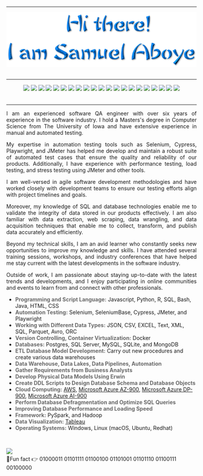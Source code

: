 ###### 
______________________________________________________________________________________________________________________________________________________

<!-- <h1 align="center"> Hi there 👋</h1>
<h1 align="center"> I'm Samuel Aboye.</h1> -->


<p align="center"><img src="/assets/logo-trans-3.png" style="display: block; margin: auto;"></p>



###### 
______________________________________________________________________________________________________________________________________________________
<p align="center">
  <img src="https://img.shields.io/badge/Playwright-%234478A2.svg?&style=for-the-badge&logo=playwright&logoColor=green">
  <img src="https://img.shields.io/badge/Cypress-%2317202C.svg?&style=for-the-badge&logo=cypress&logoColor=white">
  <img src="https://img.shields.io/badge/Selenium-%230075a8.svg?&style=for-the-badge&logo=selenium&logoColor=white">
  <img src="https://img.shields.io/badge/Python-%233776AB.svg?&style=for-the-badge&logo=python&logoColor=white">
  <img src="https://img.shields.io/badge/JMeter-%23E81C27.svg?&style=for-the-badge&logo=apachejmeter&logoColor=white">
  <img src="https://img.shields.io/badge/Jenkins-%23D24939.svg?&style=for-the-badge&logo=jenkins&logoColor=white">
  <img src="https://img.shields.io/badge/Amazon%20AWS-%23FF9900.svg?&style=for-the-badge&logo=amazonaws&logoColor=white">
  <img src="https://img.shields.io/badge/SQL-%230075a8.svg?&style=for-the-badge&logo=sql&logoColor=white">
  <img src="https://img.shields.io/badge/R-%23276DC3.svg?&style=for-the-badge&logo=r&logoColor=white">
  <img src="https://img.shields.io/badge/Data%20Pipeline-%23323189.svg?&style=for-the-badge">
  <img src="https://img.shields.io/badge/ETL-%2300FFFF.svg?&style=for-the-badge">
  <img src="https://img.shields.io/badge/Data%20Warehouse-%23807E7C.svg?&style=for-the-badge">
  <img src="https://img.shields.io/badge/Data%20Lakes-%230000FF.svg?&style=for-the-badge">
  <img src="https://img.shields.io/badge/ISTQB-%23000000.svg?&style=for-the-badge&logo=istqb">
  <img src="https://img.shields.io/badge/TestCafe-%23E04A3F.svg?&style=for-the-badge&logo=testcafe&logoColor=white">
  <img src="https://img.shields.io/badge/Webdriver.io-%23EA5906.svg?&style=for-the-badge&logo=webdriverio&logoColor=white">
  <img src="https://img.shields.io/badge/SeleniumBase-%23FFA500.svg?&style=for-the-badge">
  <img src="https://img.shields.io/badge/Jira-%23004880.svg?&style=for-the-badge&logo=jira&logoColor=white">
  <img src="https://img.shields.io/badge/Accessibility-Lighthouse-%23F64A1D.svg?style=for-the-badge">
   <img src="https://img.shields.io/badge/Accessibility%20Testing-AXE-%23FE5E00.svg?style=for-the-badge">
  <img src="https://img.shields.io/badge/Accessibility%20Testing-WAVE-%235555FF.svg?style=for-the-badge">
</p>

###### 
________________________________________________________________________________________________________________________________________________________
  
<p align="justify">
I am an experienced software QA engineer with over six years of experience in the software industry. I hold a Masters's degree in Computer Science from The University of Iowa and have extensive experience in manual and automated testing.<p>

<p align="justify">
My expertise in automation testing tools such as Selenium, Cypress, Playwright, and JMeter has helped me develop and maintain a robust suite of automated test cases that ensure the quality and reliability of our products. Additionally, I have experience with performance testing, load testing, and stress testing using JMeter and other tools.<p>

<p align="justify">
I am well-versed in agile software development methodologies and have worked closely with development teams to ensure our testing efforts align with project timelines and goals.<p>

<p align="justify">
Moreover, my knowledge of SQL and database technologies enable me to validate the integrity of data stored in our products effectively. I am also familiar with data extraction, web scraping, data wrangling, and data acquisition techniques that enable me to collect, transform, and publish data accurately and efficiently.<p>

<p align="justify">
Beyond my technical skills, I am an avid learner who constantly seeks new opportunities to improve my knowledge and skills. I have attended several training sessions, workshops, and industry conferences that have helped me stay current with the latest developments in the software industry. </p>

<p align="justify">
Outside of work, I am passionate about staying up-to-date with the latest trends and developments, and I enjoy participating in online communities and events to learn from and connect with other professionals.</p>

- <span style="color:dimgray">**Programming and Script Language:**</span> Javascript, Python, R, SQL, Bash, Java, HTML, CSS
- <span style="color:dimgray">**Automation Testing:**</span> Selenium, SeleniumBase, Cypress, JMeter, and Playwright
- <span style="color:dimgray">**Working with Different Data Types:**</span> JSON, CSV, EXCEL, Text, XML, SQL, Parquet, Avro, ORC
- <span style="color:dimgray">**Version Controlling, Container Virtualization:**</span> Docker
- <span style="color:dimgray">**Databases:**</span> Postgres, SQL Server, MySQL, SQLite, and MongoDB
- <span style="color:dimgray">**ETL Database Model Development:**</span> Carry out new procedures and create various data warehouses
- <span style="color:dimgray">**Data Warehouse, Data Lakes, Data Pipelines, Automation**</span>
- <span style="color:dimgray">**Gather Requirements from Business Analysts**</span>
- <span style="color:dimgray">**Develop Physical Data Models Using Erwin**</span>
- <span style="color:dimgray">**Create DDL Scripts to Design Database Schema and Database Objects**</span>
- <span style="color:dimgray">**Cloud Computing:**</span> [AWS](https://www.credly.com/badges/dea7ab47-4d66-4343-bb4a-e8fda880cffa/linked_in_profile), [Microsoft Azure AZ-900](https://www.credly.com/badges/9eabe562-1fab-4a4e-80d4-657e0b20348b?source=linked_in_profile), [Microsoft Azure DP-900](https://www.credly.com/badges/1461e6e4-a945-4c84-a4e7-db1d3213b7a1), [Microsoft Azure AI-900](https://www.credly.com/badges/9e652dde-28a0-4561-b671-e1606f1789a3?source=linked_in_profile)
- <span style="color:dimgray">**Perform Database Defragmentation and Optimize SQL Queries**</span>
- <span style="color:dimgray">**Improving Database Performance and Loading Speed**</span>
- <span style="color:dimgray">**Framework:**</span> PySpark, and Hadoop
- <span style="color:dimgray">**Data Visualization:**</span> [Tableau](https://public.tableau.com/app/profile/saboye)
- <span style="color:dimgray">**Operating Systems:**</span> Windows, Linux (macOS, Ubuntu, Redhat)



<br>

<a href="https://linkedin.com/in/samuelaboye" target="_blank"><img src ="https://img.shields.io/badge/LinkedIn-0077B5?style=for-the-badge&logo=linkedin&logoColor=white" /></a><br>
:small_blue_diamond:Fun fact   👉   01000011 01101111 01100100 01101001 01101110 01100111 00100000

